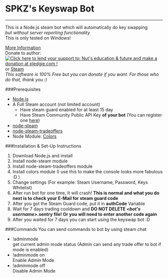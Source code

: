 SPKZ's Keyswap Bot
======

---
This is a Node.js steam bot which will automatically do key swapping  
*but without server reporting functionality*  
This is only tested on Windows!

[More Information](http://steam.monolidthz.com/KeyswapBot/)  
Donate to author: [![Click here to lend your support to: Nut's education & future and make a donation at pledgie.com !](https://pledgie.com/campaigns/29710.png?skin_name=chrome)](https://pledgie.com/campaigns/29710) or [Steam](https://steamcommunity.com/tradeoffer/new/?partner=64598450&token=UsbPhXjj)  
*This software is 100% Free but you can donate if you want. For those who do that, thank you :)*

###Prerequisites
* [Node.js](https://nodejs.org/)
* A Full Steam account (not limited account)
  * Have steam guard enabled for at least 15 day
  * Have Steam Community Public API Key **of your bot** (You can register one [here](http://steamcommunity.com/dev/apikey))
* [node-steam](https://github.com/seishun/node-steam)
* [node-steam-tradeoffers](https://github.com/Alex7Kom/node-steam-tradeoffers)
* Node Module: [Colors](https://www.npmjs.com/package/colors)

###Installation & Set-Up Instructions
1. Download Node.js and install
2. Install node-steam module
3. Install node-steam-tradeoffers module
4. Install colors module (I use this to make the console looks more fabulous :D )
5. Change settings (For example: Steam Username, Password, Keys Whitelist)
6. After run bot for one time, It will crash! **This is normal and what you do next is to check your E-Mail for steam guard code**
7. After you got the Steam Guard code, put it in **authCode** Variable
8. Wait for 7 days trading cooldown and **DO NOT DELETE *&lt;bot's username&gt;*.sentry file! Or you will need to enter another code again**
9. After you waited for 7 days you can start using the keyswap bot :D

###Commands
You can send commands to bot by using steam chat

* !adminmode  
get current admin mode status (Admin can send any trade offer to bot if mode is enabled)
* !adminmode on  
Enable Admin Mode
* !adminmode off  
Disable Admin Mode